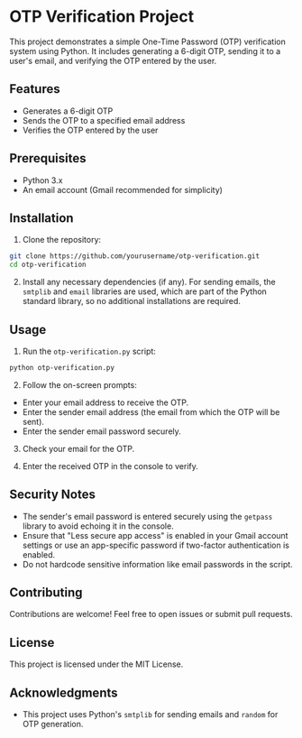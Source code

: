 

# OTP Verification Project

This project demonstrates a simple One-Time Password (OTP) verification system using Python. It includes generating a 6-digit OTP, sending it to a user's email, and verifying the OTP entered by the user.

## Features

- Generates a 6-digit OTP
- Sends the OTP to a specified email address
- Verifies the OTP entered by the user

## Prerequisites

- Python 3.x
- An email account (Gmail recommended for simplicity)

## Installation

1. Clone the repository:

```bash
git clone https://github.com/yourusername/otp-verification.git
cd otp-verification
```

2. Install any necessary dependencies (if any). For sending emails, the `smtplib` and `email` libraries are used, which are part of the Python standard library, so no additional installations are required.

## Usage

1. Run the `otp-verification.py` script:

```bash
python otp-verification.py
```

2. Follow the on-screen prompts:

- Enter your email address to receive the OTP.
- Enter the sender email address (the email from which the OTP will be sent).
- Enter the sender email password securely.

3. Check your email for the OTP.

4. Enter the received OTP in the console to verify.

## Security Notes

- The sender's email password is entered securely using the `getpass` library to avoid echoing it in the console.
- Ensure that "Less secure app access" is enabled in your Gmail account settings or use an app-specific password if two-factor authentication is enabled.
- Do not hardcode sensitive information like email passwords in the script.

## Contributing

Contributions are welcome! Feel free to open issues or submit pull requests.

## License

This project is licensed under the MIT License.

## Acknowledgments

- This project uses Python's `smtplib` for sending emails and `random` for OTP generation.
